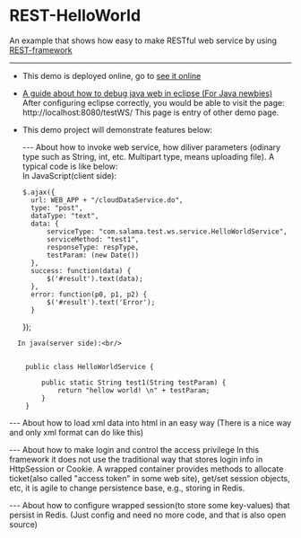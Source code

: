 REST-HelloWorld
===============

An example that shows how easy to make RESTful web service by using <a href="https://github.com/SalamaSoft/REST-framework">REST-framework</a>

------------------------------------------------------------------------------
* This demo is deployed online, go to <a href="http://www.salama.com.cn/REST-HelloWorld">see it online</a>
* <a href="https://dl.dropboxusercontent.com/u/48157648/doc/REST-HelloWorld/DebugJavaWebInEclipse.html">A guide about how to debug java web in eclipse (For Java newbies)</a>
  After configuring eclipse correctly, you would be able to visit the page: http://localhost:8080/testWS/
  This page is entry of other demo page.

* This demo project will demonstrate features below:

  --- About how to invoke web service, how diliver parameters
      (odinary type such as String, int, etc. Multipart type, means uploading file). A typical code is like below:
     <br/>In JavaScript(client side):
     <br/>
     
      $.ajax({
		url: WEB_APP + "/cloudDataService.do",
		type: "post",
		dataType: "text",
		data: {
			serviceType: "com.salama.test.ws.service.HelloWorldService",
			serviceMethod: "test1",
			responseType: respType,
			testParam: (new Date())
		},
		success: function(data) {
			$('#result').text(data);
		},
		error: function(p0, p1, p2) {
			$('#result').text('Error');
		}
	});
</code>

      In java(server side):<br/>
      

		public class HelloWorldService {
		
			public static String test1(String testParam) {
				return "hellow world! \n" + testParam;
			}
		}
 
  --- About how to load xml data into html in an easy way
      (There is a nice way and only xml format can do like this)
      
  --- About how to make login and control the access privilege
      In this framework it does not use the traditional way that stores login info in HttpSession or Cookie.
      A wrapped container provides methods to allocate ticket(also called "access token" in some web site), get/set session objects, etc, 
      it is agile to change persistence base, e.g., storing in Redis. 
  
  --- About how to configure wrapped session(to store some key-values) that persist in Redis.
      (Just config and need no more code, and that is also open source)
